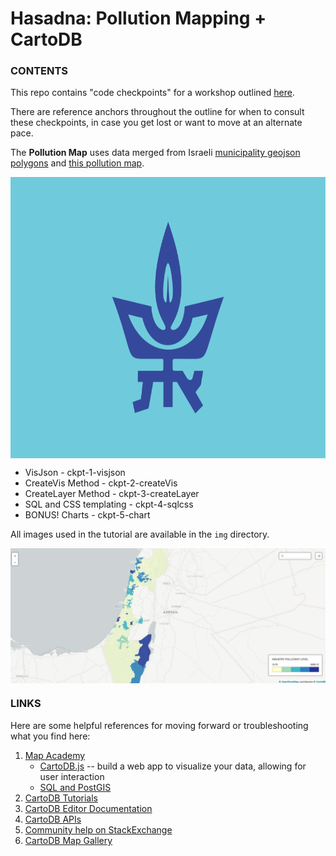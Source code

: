 # Hasadna: Pollution Mapping + CartoDB

### CONTENTS
This repo contains "code checkpoints" for a workshop outlined [here]().

There are reference anchors throughout the outline for when to consult these checkpoints, in case you get lost or want to move at an alternate pace.

The **Pollution Map** uses data merged from Israeli [municipality geojson polygons](https://github.com/idoivri/israel-municipalities-polygons) and [this pollution map](http://idoivri.github.io/airpollution/).

<img src="https://raw.githubusercontent.com/auremoser/hasadna/master/img/flag.png" align="center" alt="tel aviv uni flag" margin="5px" height="450" width="700">

* VisJson - ckpt-1-visjson
* CreateVis Method - ckpt-2-createVis
* CreateLayer Method - ckpt-3-createLayer
* SQL and CSS templating - ckpt-4-sqlcss
* BONUS! Charts - ckpt-5-chart

All images used in the tutorial are available in the `img` directory.

<img src="https://raw.githubusercontent.com/auremoser/hasadna/master/img/map.jpg" align="center" alt="map">

### LINKS
Here are some helpful references for moving forward or troubleshooting what you find here:

1. [Map Academy](http://academy.cartodb.com)
    + [CartoDB.js](http://academy.cartodb.com/courses/03-cartodbjs-ground-up/lesson-3.html) -- build a web app to visualize your data, allowing for user interaction
	+ [SQL and PostGIS](http://academy.cartodb.com/courses/04-sql-postgis.html)
2. [CartoDB Tutorials](http://docs.cartodb.com/tutorials.html)
3. [CartoDB Editor Documentation](http://docs.cartodb.com/cartodb-editor.html)
4. [CartoDB APIs](http://docs.cartodb.com/cartodb-platform.html)
5. [Community help on StackExchange](http://gis.stackexchange.com/questions/tagged/cartodb)
6. [CartoDB Map Gallery](http://cartodb.com/gallery/)
